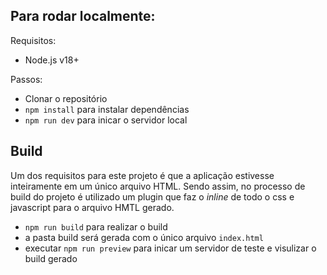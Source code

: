 ## Para rodar localmente:

Requisitos:

- Node.js v18+

Passos:

- Clonar o repositório
- `npm install` para instalar dependências
- `npm run dev` para inicar o servidor local

## Build

Um dos requisitos para este projeto é que a aplicação estivesse inteiramente
em um único arquivo HTML. Sendo assim, no processo de build do projeto
é utilizado um plugin que faz o _inline_ de todo o css e javascript para
o arquivo HMTL gerado.

- `npm run build` para realizar o build
- a pasta build será gerada com o único arquivo `index.html`
- executar `npm run preview` para inicar um servidor de teste e visulizar o build gerado
